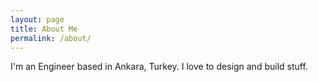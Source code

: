 ```yaml
---
layout: page
title: About Me
permalink: /about/
---
```



I'm an Engineer based in Ankara, Turkey. I love to design and build stuff.

